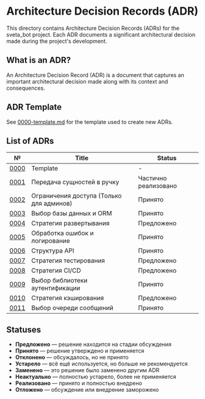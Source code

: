 # Architecture Decision Records (ADR)

This directory contains Architecture Decision Records (ADRs) for the sveta_bot project. Each ADR documents a significant architectural decision made during the project's development.

## What is an ADR?

An Architecture Decision Record (ADR) is a document that captures an important architectural decision made along with its context and consequences.

## ADR Template

See [0000-template.md](0000-template.md) for the template used to create new ADRs.

## List of ADRs

| № | Title | Status |
|---|-------|--------|
| [0000](0000-template.md) | Template | - |
| [0001](0001-context.md) | Передача сущностей в ручку | Частично реализовано |
| [0002](0002-access_handler.md) | Ограничения доступа (Только для админов) | Принято |
| [0003](0003-database-choice.md) | Выбор базы данных и ORM | Принято |
| [0004](0004-deployment-strategy.md) | Стратегия развертывания | Предложено |
| [0005](0005-error-handling.md) | Обработка ошибок и логирование | Принято |
| [0006](0006-api-structure.md) | Структура API | Принято |
| [0007](0007-testing-strategy.md) | Стратегия тестирования | Предложено |
| [0008](0008-ci-cd.md) | Стратегия CI/CD | Предложено |
| [0009](0009-authentication-library-choice.md) | Выбор библиотеки аутентификации | Принято |
| [0010](0010-caching-strategy.md) | Стратегия кэширования | Предложено |
| [0011](0011-message-queue-choice.md) | Выбор очереди сообщений | Принято |

## Statuses

- **Предложено** — решение находится на стадии обсуждения
- **Принято** — решение утверждено и применяется
- **Отклонено** — обсуждалось, но не принято
- **Устарело** — всё ещё используется, но больше не рекомендуется
- **Заменено** — это решение было заменено другим ADR
- **Неактуально** — полностью устарело, более не применяется
- **Реализовано** — принято и полностью внедрено
- **Отложено** — обсуждение или внедрение заморожено